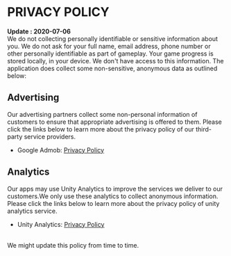 # PRIVACY POLICY

**Update : 2020-07-06**
</br>
We do not collecting personally identifiable or sensitive information about you. We do not ask for your full name, email address, phone number or other personally identifiable as part of gameplay. Your game progress is stored locally, in your device. We don't have access to this information. The application does collect some non-sensitive, anonymous data as outlined below:


## Advertising 

Our advertising partners collect some non-personal information of customers to ensure that appropriate advertising is offered to them.
Please click the links below to learn more about the privacy policy of our third-party service providers.
- Google Admob: [<u>Privacy Policy</u>](https://policies.google.com/privacy "Google Privacy Policy")


## Analytics 

Our apps may use Unity Analytics to improve the services we deliver to our customers.We only use these analytics to collect anonymous information.
Please click the links below to learn more about the privacy policy of unity analytics service.

- Unity Analytics: [<u>Privacy Policy</u>](https://unity3d.com/legal/privacy-policy "Unity Privacy Policy")


<br/>
We might update this policy from time to time.
<br/><br/>
